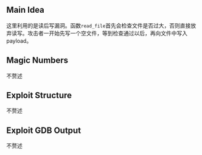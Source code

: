 ## Main Idea

这里利用的是读后写漏洞。函数`read_file`首先会检查文件是否过大，否则直接放弃读写。攻击者一开始先写一个空文件，等到检查通过以后，再向文件中写入payload。

## Magic Numbers

不赘述

## Exploit Structure

不赘述

## Exploit GDB Output

不赘述